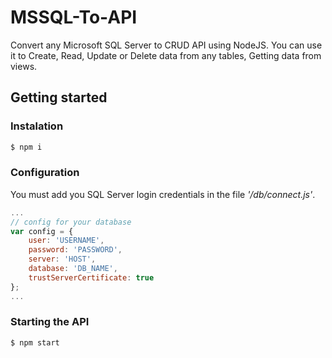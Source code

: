 # MSSQL-To-API
Convert any Microsoft SQL Server to CRUD API using NodeJS. You can use it to Create, Read, Update or Delete data from any tables, Getting data from views.


## Getting started

### Instalation

``` sh
$ npm i
```

### Configuration

You must add you SQL Server login credentials in the file *'/db/connect.js'*.


``` js
...
// config for your database
var config = {
    user: 'USERNAME',
    password: 'PASSWORD',
    server: 'HOST', 
    database: 'DB_NAME',
    trustServerCertificate: true 
};
...
```

### Starting the API


``` sh
$ npm start
```

## 
